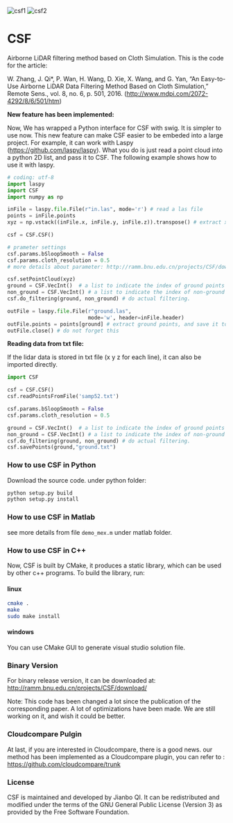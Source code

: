 ![csf1](https://github.com/jianboqi/CSF/blob/master/CSFDemo/CSF1.png) ![csf2](https://github.com/jianboqi/CSF/blob/master/CSFDemo/CSF2.png)
# CSF
Airborne LiDAR filtering method based on Cloth Simulation.
This is the code for the article:

W. Zhang, J. Qi*, P. Wan, H. Wang, D. Xie, X. Wang, and G. Yan, “An Easy-to-Use Airborne LiDAR Data Filtering Method Based on Cloth Simulation,” Remote Sens., vol. 8, no. 6, p. 501, 2016.
(http://www.mdpi.com/2072-4292/8/6/501/htm)


**New feature has been implemented:**

Now, We has wrapped a Python interface for CSF with swig. It is simpler to use now. This new feature can make CSF easier to be embeded into a large project. For example, it can work with Laspy (https://github.com/laspy/laspy). What you do is just read a point cloud into a python 2D list, and pass it to CSF.
The following example shows how to use it with laspy.
```python
# coding: utf-8
import laspy
import CSF
import numpy as np

inFile = laspy.file.File(r"in.las", mode='r') # read a las file
points = inFile.points
xyz = np.vstack((inFile.x, inFile.y, inFile.z)).transpose() # extract x, y, z and put into a list

csf = CSF.CSF()

# prameter settings
csf.params.bSloopSmooth = False
csf.params.cloth_resolution = 0.5
# more details about parameter: http://ramm.bnu.edu.cn/projects/CSF/download/

csf.setPointCloud(xyz)
ground = CSF.VecInt()  # a list to indicate the index of ground points after calculation
non_ground = CSF.VecInt() # a list to indicate the index of non-ground points after calculation
csf.do_filtering(ground, non_ground) # do actual filtering.

outFile = laspy.file.File(r"ground.las",
                          mode='w', header=inFile.header)
outFile.points = points[ground] # extract ground points, and save it to a las file.
outFile.close() # do not forget this
```

**Reading data from txt file:**

If the lidar data is stored in txt file (x y z for each line), it can also be imported directly.

```python
import CSF

csf = CSF.CSF()
csf.readPointsFromFile('samp52.txt')

csf.params.bSloopSmooth = False
csf.params.cloth_resolution = 0.5

ground = CSF.VecInt()  # a list to indicate the index of ground points after calculation
non_ground = CSF.VecInt() # a list to indicate the index of non-ground points after calculation
csf.do_filtering(ground, non_ground) # do actual filtering.
csf.savePoints(ground,"ground.txt")
```

### How to use CSF in Python
Download the source code. under python folder:
```python
python setup.py build
python setup.py install 
```

### How to use CSF in Matlab
see more details from file `demo_mex.m` under matlab folder.

### How to use CSF in C++

Now, CSF is built by CMake, it produces a static library, which can be used by other c++ programs.
To build the library, run:
#### linux
```bash
cmake .
make
sudo make install
```
#### windows
You can use CMake GUI to generate visual studio solution file.

### Binary Version
For binary release version, it can be downloaded at: http://ramm.bnu.edu.cn/projects/CSF/download/

Note: This code has been changed a lot since the publication of the corresponding paper. A lot of optimizations have been made. We are still working on it, and wish it could be better.

### Cloudcompare Pulgin
At last, if you are interested in Cloudcompare, there is a good news. our method has been implemented as a Cloudcompare plugin, you can refer to : https://github.com/cloudcompare/trunk

### License
CSF is maintained and developed by Jianbo QI. It can be redistributed and modified under the terms of the GNU General Public License (Version 3) as provided by the Free Software Foundation.

